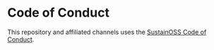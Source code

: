 # Code of Conduct

This repository and affiliated channels uses the [SustainOSS Code of Conduct](https://sustainoss.org/code-of-conduct/).